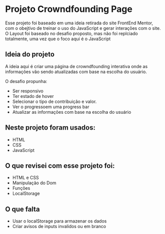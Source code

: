 # Projeto Crowndfounding Page

Esse projeto foi baseado em uma ideia retirada do site FrontEnd Mentor, com o obejtivo de treinar o uso do JavaScript e gerar interações com o site. O Layout foi baseado no desafio proposto, mas não foi replciado totalmente, uma vez que o foco aqui é o JavaScript

## Ideia do projeto

A ideia aqui é criar uma página de crowndfounding interativa onde as informações vão sendo atualizadas com base na escolha do usuário.

O desafio propunha:
- Ser responsivo
- Ter estado de hover
- Selecionar o tipo de contribuição e valor.
- Ver o progressoem uma progress bar
- Atualizar as informações com base na escolha do usuário


## Neste projeto foram usados:

- HTML
- CSS
- JavaScript

## O que revisei com esse projeto foi:

- HTML e CSS 
- Manipulação do Dom
- Funções
- LocalStorage

## O que falta

- Usar o localStorage para armazenar os dados
- Criar avisos de inputs invalidos ou em branco
